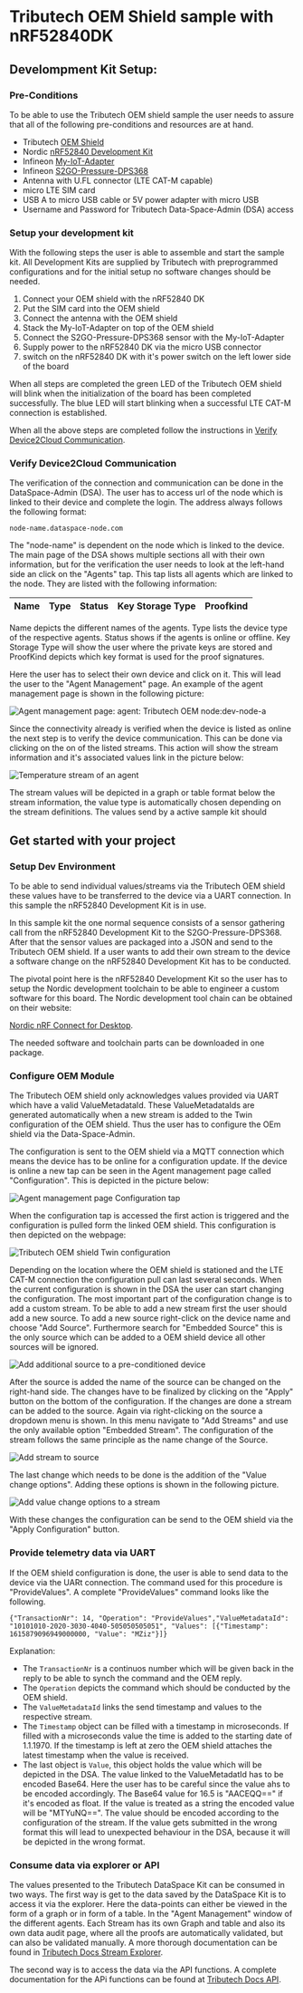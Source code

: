 # Tributech OEM Shield sample with nRF52840DK

## Develompment Kit Setup:

### Pre-Conditions

To be able to use the Tributech OEM shield sample the user needs to assure that all  of the following pre-conditions and resources are at hand.  

* Tributech [OEM Shield](https://tributechwebcontent.blob.core.windows.net/tributech-web-content/Specsheet_2022_OEM.pdf)
* Nordic [nRF52840 Development Kit](https://www.nordicsemi.com/Products/Development-hardware/nrf52840-dk)
* Infineon [My-IoT-Adapter](https://www.infineon.com/cms/de/product/evaluation-boards/my-iot-adapter/)
* Infineon [S2GO-Pressure-DPS368](https://www.infineon.com/cms/en/product/evaluation-boards/s2go-pressure-dps368/)
* Antenna with U.FL connector (LTE CAT-M capable)
* micro LTE SIM card
* USB A to micro USB cable or 5V power adapter with micro USB
* Username and Password for Tributech Data-Space-Admin (DSA) access

### Setup your development kit

With the following steps the user is able to assemble and start the sample kit. All Development Kits are supplied by Tributech with preprogrammed configurations and for the initial setup no software changes should be needed.

1. Connect your OEM shield with the nRF52840 DK
2. Put the SIM card into the OEM shield
3. Connect the antenna with the OEM shield
4. Stack the My-IoT-Adapter on top of the OEM shield
5. Connect the S2GO-Pressure-DPS368 sensor with the My-IoT-Adapter
6. Supply power to the nRF52840 DK via the micro USB connector
7. switch on the nRF52840 DK with it's power switch on the left lower side of the board

When all steps are completed the green LED of the Tributech OEM shield will blink when the initialization of the board has been completed successfully. 
The blue LED will start blinking when a successful LTE CAT-M connection is established.

When all the above steps are completed follow the instructions in [Verify Device2Cloud Communication](#verify-device2cloud-communication).

### Verify Device2Cloud Communication

The verification of the connection and communication can be done in the DataSpace-Admin (DSA).
The user has to access url of the node which is linked to their device and complete the login.
The address always follows the following format:

    node-name.dataspace-node.com

The "node-name" is dependent on the node which is linked to the device.
The main page of the DSA shows multiple sections all with their own information, but for the verification the user needs to look at the left-hand side an click on the "Agents" tap. This tap lists all agents which are linked to the node. They are listed with the following information:

| Name | Type | Status | Key Storage Type | Proofkind |
|------|------|--------|------------------|-----------|

Name depicts the different names of the agents. Type lists the device type of the respective agents. Status shows if the agents is online or offline. Key Storage Type will show the user where the private keys are stored and ProofKind depicts which key format is used for the proof signatures.

Here the user has to select their own device and click on it. This will lead the user to the "Agent Management" page. An example of the agent management page is shown in the following picture:

![Agent management page: agent: Tributech OEM node:dev-node-a](images/DSAAgent.png)

Since the connectivity already is verified when the device is listed as online the next step is to verify the device communication. This can be done via clicking on the on of the listed streams.
This action will show the stream information and it's associated values link in the picture below:

![Temperature stream of an agent](images/DSAAgentStream.png)

The stream values will be depicted in a graph or table format below the stream information, the value type is automatically chosen depending on the stream definitions. The values send by a active sample kit should 

## Get started with your project

### Setup Dev Environment

To be able to send individual values/streams via the Tributech OEM shield these values have to be transferred to the device via a UART connection. In this sample the nRF52840 Development Kit is in use.

In this sample kit the one normal sequence consists of a sensor gathering call from the nRF52840 Development Kit to the S2GO-Pressure-DPS368. After that the sensor values are packaged into a JSON and send to the Tributech OEM shield.
If a user wants to add their own stream to the device a software change on the nRF52840 Development Kit has to be conducted.

The pivotal point here is the nRF52840 Development Kit so the user has to setup the Nordic development toolchain to be able to engineer a custom software for this board.
The Nordic development tool chain can be obtained on their website:
    
[Nordic nRF Connect for Desktop](https://www.nordicsemi.com/Products/Development-tools/nRF-Connect-for-desktop).

The needed software and toolchain parts can be downloaded in one package. 


### Configure OEM Module

The Tributech OEM shield only acknowledges values provided via UART which have a valid ValueMetadataId. These ValueMetadataIds are generated automatically when a new stream is added to the Twin configuration of the OEM shield. Thus the user has to configure the OEm shield via the Data-Space-Admin.

The configuration is sent to the OEM shield via a MQTT connection which means the device has to be online for a configuration update. If the device is online a new tap can be seen in the Agent management page called "Configuration". This is depicted in the picture below:

![Agent management page Configuration tap](images/DSAAgentConfiguration.png)

When the configuration tap is accessed the first action is triggered and the configuration is pulled form the linked OEM shield. This configuration is then depicted on the webpage:

![Tributech OEM shield Twin configuration](images/DSAAgentConfigurationPage.png)

Depending on the location where the OEM shield is stationed and the LTE CAT-M connection the configuration pull can last several seconds. 
When the current configuration is shown in the DSA the user can start changing the configuration. The most important part of the configuration change is to add a custom stream.
To be able to add a new stream first the user should add a new source.
To add a new source right-click on the device name and choose "Add Source". Furthermore search for "Embedded Source" this is the only source which can be added to a OEM shield device all other sources will be ignored. 

![Add additional source to a pre-conditioned device](images/DSAAgentAddSource.png)

After the source is added the name of the source can be changed on the right-hand side. The changes have to be finalized by clicking on the "Apply" button on the bottom of the configuration. If the changes are done a stream can be added to the source. Again via right-clicking on the source a dropdown menu is shown. In this menu navigate to "Add Streams" and use the only available option "Embedded Stream". The configuration of the stream follows the same principle as the name change of the Source.

![Add stream to source](images/DSAAgentAddStream.png)

The last change which needs to be done is the addition of the "Value change options". Adding these options is shown in the following picture.

![Add value change options to a stream](images/DSAAgentAddValueChange.png)

With these changes the configuration can be send to the OEM shield via the "Apply Configuration" button.

### Provide telemetry data via UART

If the OEM shield configuration is done, the user is able to send data to the device via the UARt connection. The command used for this procedure is "ProvideValues".
A complete "ProvideValues" command looks like the following.

```
{"TransactionNr": 14, "Operation": "ProvideValues","ValueMetadataId": "10101010-2020-3030-4040-505050505051", "Values": [{"Timestamp": 1615879096949000000, "Value": "MZiz"}]}
```

Explanation:
- The `TransactionNr` is a continuos number which will be given back in the reply to be able to synch the command and the OEM reply. 
- The `Operation` depicts the command which should be conducted by the OEM shield. 
- The `ValueMetadataId` links the send timestamp and values to the respective stream. 
- The `Timestamp` object can be filled with a timestamp in microseconds. If filled with a microseconds value the time is added to the starting date of 1.1.1970. If the timestamp is left at zero the OEM shield attaches the latest timestamp when the value is received.
- The last object is `Value`, this object holds the value which will be depicted in the DSA. The value linked to the ValueMetadatId has to be encoded Base64. Here the user has to be careful since the value ahs to be encoded accordingly. The Base64 value for 16.5 is "AACEQQ==" if it's encoded as float. If the value is treated as a string the encoded value will be "MTYuNQ==". The value should be encoded according to the configuration of the stream. If the value gets submitted in the wrong format this will lead to unexpected behaviour in the DSA, because it will be depicted in the wrong format.

### Consume data via explorer or API

The values presented to the Tributech DataSpace Kit can be consumed in two ways. The first way is get to the data saved by the DataSpace Kit is to access it via the explorer. Here the data-points can either be viewed in the form of a graph or in form of a table. In the "Agent Management" window of the different agents. Each Stream has its own Graph and table and also its own data audit page, where all the proofs are automatically validated, but can also be validated manually. A more thorough documentation can be found in [Tributech Docs Stream Explorer](https://docs.tributech.io/docs/consume_data/streamexplorer/).

The second way is to access the data via the API functions. A complete documentation for the APi functions can be found at [Tributech Docs API](https://docs.tributech.io/docs/consume_data/api/).